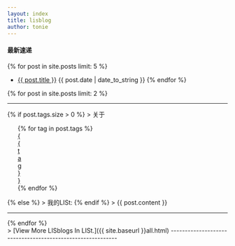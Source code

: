 ```yaml
---
layout: index
title: lisblog
author: tonie
---
```



<h4>最新速递</h4>

{% for post in site.posts limit: 5 %}
+ <a href="{{ site.baseurl }}{{ post.url }}">{{ post.title }}</a>
  <label>{{ post.date | date_to_string }}</label>
{% endfor %}

{% for post in site.posts limit: 2 %}
<hr/>
 {% if post.tags.size > 0 %}
> 关于
  <ul>
    {% for tag in post.tags %}
 <li style="list-style:none;width:10px;"><a href="/tag.html#{{ tag }}">{{ tag }}</a></li>
    {% endfor %}
    </ul>
  {% else %}
> 我的LISt:
  {% endif %}
> {{ post.content }}
</br>

<hr/>
{% endfor %}

<br/>


<label>
> [View More LISblogs In LISt.]({{ site.baseurl }}all.html)
-----------------------------------------------------------

</label>
